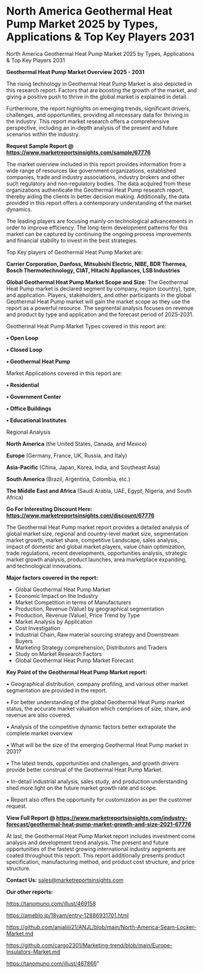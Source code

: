 # North America Geothermal Heat Pump Market 2025 by Types, Applications & Top Key Players 2031
North America Geothermal Heat Pump Market 2025 by Types, Applications & Top Key Players 2031

<Strong> Geothermal Heat Pump Market Overview 2025 - 2031</strong>

The rising technology in Geothermal Heat Pump Market is also depicted in this research report. Factors that are boosting the growth of the market, and giving a positive push to thrive in the global market is explained in detail.

Furthermore, the report highlights on emerging trends, significant drivers, challenges, and opportunities, providing all necessary data for thriving in the industry. This report market research offers a comprehensive perspective, including an in-depth analysis of the present and future scenarios within the industry.

<strong>Request Sample Report @ <a href=https://www.marketreportsinsights.com/sample/67776>https://www.marketreportsinsights.com/sample/67776</a></strong>

The market overview included in this report provides information from a wide range of resources like government organizations, established companies, trade and industry associations, industry brokers and other such regulatory and non-regulatory bodies. The data acquired from these organizations authenticate the Geothermal Heat Pump research report, thereby aiding the clients in better decision making. Additionally, the data provided in this report offers a contemporary understanding of the market dynamics.

The leading players are focusing mainly on technological advancements in order to improve efficiency. The long-term development patterns for this market can be captured by continuing the ongoing process improvements and financial stability to invest in the best strategies.

Top Key players of Geothermal Heat Pump Market are:

<strong>Carrier Corporation, Danfoss, Mitsubishi Electric, NIBE, BDR Thermea, Bosch Thermotechnology, CIAT, Hitachi Appliances, LSB Industries</strong>

<strong><b>Global Geothermal Heat Pump Market Scope and Size:</b></strong>
The Geothermal Heat Pump market is declared segment by company, region (country), type, and application. Players, stakeholders, and other participants in the global Geothermal Heat Pump market will gain the market scope as they use the report as a powerful resource. The segmental analysis focuses on revenue and product by type and application and the forecast period of 2025-2031.

Geothermal Heat Pump Market Types covered in this report are:

<strong>• Open Loop

• Closed Loop

• Geothermal Heat Pump</strong>

Market Applications covered in this report are:

<strong>• Residential

• Government Center

• Office Buildings

• Educational Institutes</strong> 

Regional Analysis

<strong>North America</strong> (the United States, Canada, and Mexico)

<strong>Europe</strong> (Germany, France, UK, Russia, and Italy)

<strong>Asia-Pacific</strong> (China, Japan, Korea, India, and Southeast Asia)

<strong>South America</strong> (Brazil, Argentina, Colombia, etc.)

<strong>The Middle East and Africa</strong> (Saudi Arabia, UAE, Egypt, Nigeria, and South Africa)

<strong>Go For Interesting Discount Here: <a href=https://www.marketreportsinsights.com/discount/67776>https://www.marketreportsinsights.com/discount/67776</a></strong>

The Geothermal Heat Pump market report provides a detailed analysis of global market size, regional and country-level market size, segmentation market growth, market share, competitive Landscape, sales analysis, impact of domestic and global market players, value chain optimization, trade regulations, recent developments, opportunities analysis, strategic market growth analysis, product launches, area marketplace expanding, and technological innovations.

<strong><b>Major factors covered in the report:</b></strong>
<ul>
  <li>Global Geothermal Heat Pump Market </li>
  <li>Economic Impact on the Industry</li>
  <li>Market Competition in terms of Manufacturers</li>
  <li>Production, Revenue (Value) by geographical segmentation</li>
  <li>Production, Revenue (Value), Price Trend by Type</li>
  <li>Market Analysis by Application</li>
  <li>Cost Investigation</li>
  <li>Industrial Chain, Raw material sourcing strategy and Downstream Buyers</li>
  <li>Marketing Strategy comprehension, Distributors and Traders</li>
  <li>Study on Market Research Factors</li>
  <li>Global Geothermal Heat Pump Market Forecast</li>
</ul>

<strong><b>Key Point of the Geothermal Heat Pump Market report:</b></strong>

• Geographical distribution, company profiling, and various other market segmentation are provided in the report.

• For better understanding of the global Geothermal Heat Pump market status, the accurate market valuation which comprises of size, share, and revenue are also covered.

• Analysis of the competitive dynamic factors better extrapolate the complete market overview

• What will be the size of the emerging Geothermal Heat Pump market in 2031?

• The latest trends, opportunities and challenges, and growth drivers provide better construal of the Geothermal Heat Pump Market.

• In-detail industrial analysis, sales study, and production understanding shed more light on the future market growth rate and scope.

• Report also offers the opportunity for customization as per the customer request.

<strong><b>View Full Report @ <a href=https://www.marketreportsinsights.com/industry-forecast/geothermal-heat-pump-market-growth-and-size-2021-67776>https://www.marketreportsinsights.com/industry-forecast/geothermal-heat-pump-market-growth-and-size-2021-67776</a></b></strong>


At last, the Geothermal Heat Pump Market report includes investment come analysis and development trend analysis. The present and future opportunities of the fastest growing international industry segments are coated throughout this report. This report additionally presents product specification, manufacturing method, and product cost structure, and price structure.

<strong>Contact Us:</strong>
sales@marketreportsinsights.com

<strong>Our other reports:</strong>

<a href=https://tanomuno.com/illust/469158>https://tanomuno.com/illust/469158</a>

<a href=https://ameblo.jp/18yam/entry-12886931701.html>https://ameblo.jp/18yam/entry-12886931701.html</a>

<a href=https://github.com/anjaliiii21/ANJL/blob/main/North-America-Seam-Locker-Market.md>https://github.com/anjaliiii21/ANJL/blob/main/North-America-Seam-Locker-Market.md</a>

<a href=https://github.com/cargo2301/Marketing-trend/blob/main/Europe-Insulators-Market.md>https://github.com/cargo2301/Marketing-trend/blob/main/Europe-Insulators-Market.md</a>

<a href=https://tanomuno.com/illust/467866>https://tanomuno.com/illust/467866</a>"
